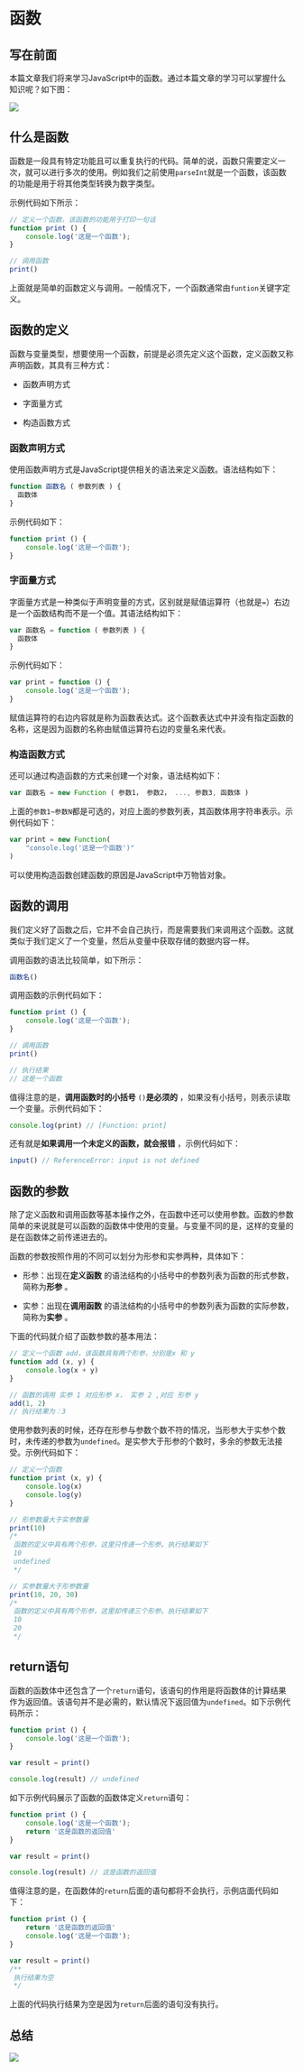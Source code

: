 # 函数

## 写在前面

本篇文章我们将来学习JavaScript中的函数。通过本篇文章的学习可以掌握什么知识呢？如下图：

![](image/01_%E5%AF%BC%E8%AF%BB.png)

## 什么是函数

函数是一段具有特定功能且可以重复执行的代码。简单的说，函数只需要定义一次，就可以进行多次的使用。例如我们之前使用`parseInt`就是一个函数，该函数的功能是用于将其他类型转换为数字类型。

示例代码如下所示：

```JavaScript
// 定义一个函数，该函数的功能用于打印一句话
function print () {
    console.log('这是一个函数');
}

// 调用函数
print()
```


上面就是简单的函数定义与调用。一般情况下，一个函数通常由`funtion`关键字定义。

## 函数的定义

函数与变量类型，想要使用一个函数，前提是必须先定义这个函数，定义函数又称声明函数，其具有三种方式：

- 函数声明方式

- 字面量方式

- 构造函数方式

### 函数声明方式

使用函数声明方式是JavaScript提供相关的语法来定义函数。语法结构如下：

```JavaScript
function 函数名 ( 参数列表 ) {
  函数体
}
```


示例代码如下：

```JavaScript
function print () {
    console.log('这是一个函数');
}
```


### 字面量方式

字面量方式是一种类似于声明变量的方式，区别就是赋值运算符（也就是`=`）右边是一个函数结构而不是一个值。其语法结构如下：

```JavaScript
var 函数名 = function ( 参数列表 ) {
  函数体
}
```


示例代码如下：

```JavaScript
var print = function () {
    console.log('这是一个函数');
}
```


赋值运算符的右边内容就是称为函数表达式。这个函数表达式中并没有指定函数的名称，这是因为函数的名称由赋值运算符右边的变量名来代表。

### 构造函数方式

还可以通过构造函数的方式来创建一个对象，语法结构如下：

```JavaScript
var 函数名 = new Function ( 参数1， 参数2， ..., 参数3, 函数体 )
```


上面的`参数1~参数N`都是可选的，对应上面的参数列表，其函数体用字符串表示。示例代码如下：

```JavaScript
var print = new Function(
    "console.log('这是一个函数')"
)

```


可以使用构造函数创建函数的原因是JavaScript中万物皆对象。

## 函数的调用

我们定义好了函数之后，它并不会自己执行，而是需要我们来调用这个函数。这就类似于我们定义了一个变量，然后从变量中获取存储的数据内容一样。

调用函数的语法比较简单，如下所示：

```JavaScript
函数名()
```


调用函数的示例代码如下：

```JavaScript
function print () {
    console.log('这是一个函数');
}

// 调用函数
print()

// 执行结果
// 这是一个函数
```


值得注意的是，**调用函数时的小括号** `()`**是必须的** ，如果没有小括号，则表示读取一个变量。示例代码如下：

```JavaScript
console.log(print) // [Function: print]
```


还有就是**如果调用一个未定义的函数，就会报错** ，示例代码如下：

```JavaScript
input() // ReferenceError: input is not defined

```


## 函数的参数

除了定义函数和调用函数等基本操作之外，在函数中还可以使用参数。函数的参数简单的来说就是可以函数的函数体中使用的变量。与变量不同的是，这样的变量的是在函数体之前传递进去的。

函数的参数按照作用的不同可以划分为形参和实参两种，具体如下：

- 形参：出现在**定义函数** 的语法结构的小括号中的参数列表为函数的形式参数，简称为**形参** 。

- 实参：出现在**调用函数** 的语法结构的小括号中的参数列表为函数的实际参数，简称为**实参** 。

下面的代码就介绍了函数参数的基本用法：

```JavaScript
// 定义一个函数 add，该函数具有两个形参，分别是x 和 y
function add (x, y) {
    console.log(x + y)
}

// 函数的调用 实参 1 对应形参 x， 实参 2 ,对应 形参 y
add(1, 2)
// 执行结果为：3
```


使用参数列表的时候，还存在形参与参数个数不符的情况，当形参大于实参个数时，未传递的参数为`undefined`。是实参大于形参的个数时，多余的参数无法接受。示例代码如下：

```JavaScript
// 定义一个函数
function print (x, y) {
    console.log(x)
    console.log(y)
}

// 形参数量大于实参数量 
print(10)
/*
 函数的定义中具有两个形参，这里只传递一个形参。执行结果如下
 10
 undefined
 */

// 实参数量大于形参数量 
print(10, 20, 30)
/*
 函数的定义中具有两个形参，这里却传递三个形参。执行结果如下
 10
 20
 */
```


## return语句

函数的函数体中还包含了一个`return`语句，该语句的作用是将函数体的计算结果作为返回值。该语句并不是必需的，默认情况下返回值为`undefined`。如下示例代码所示：

```JavaScript
function print () {
    console.log('这是一个函数');
}

var result = print()

console.log(result) // undefined
```


如下示例代码展示了函数的函数体定义`return`语句：

```JavaScript
function print () {
    console.log('这是一个函数');
    return '这是函数的返回值'
}

var result = print()

console.log(result) // 这是函数的返回值
```


值得注意的是，在函数体的`return`后面的语句都将不会执行，示例店面代码如下：

```JavaScript
function print () {
    return '这是函数的返回值'
    console.log('这是一个函数');
}

var result = print()
/**
 执行结果为空
 */
```


上面的代码执行结果为空是因为`return`后面的语句没有执行。

## 总结

![](image/02_%E6%80%BB%E7%BB%93.png)

